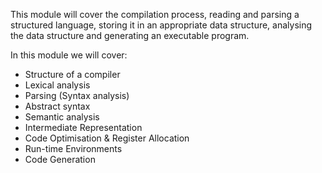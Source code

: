 This module will cover the compilation process, reading and parsing a structured language, storing it in an appropriate data structure, analysing the data structure and generating an executable program.

In this module we will cover:

- Structure of a compiler
- Lexical analysis
- Parsing (Syntax analysis)
- Abstract syntax
- Semantic analysis
- Intermediate Representation
- Code Optimisation & Register Allocation
- Run-time Environments
- Code Generation
